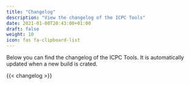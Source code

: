 ```yaml
---
title: "Changelog"
description: "View the changelog of the ICPC Tools"
date: 2021-01-08T20:43:00+01:00
draft: false
weight: 10
icon: fas fa-clipboard-list
---
```


Below you can find the changelog of the ICPC Tools. It is automatically updated when a new build is crated.

{{< changelog >}}
